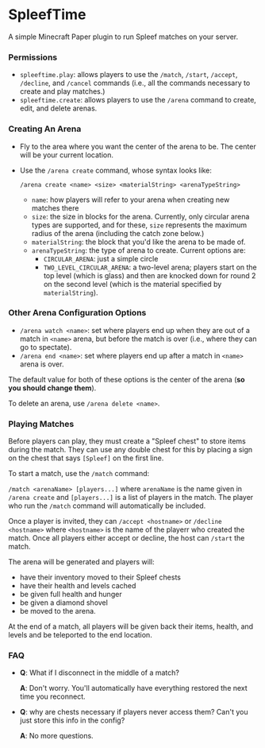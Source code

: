 # SpleefTime

A simple Minecraft Paper plugin to run Spleef matches on your server.

### Permissions
- `spleeftime.play`: allows players to use the `/match`, `/start`, `/accept`, `/decline`, and `/cancel` commands 
(i.e., all the commands necessary to create and play matches.)
- `spleeftime.create`: allows players to use the `/arena` command to create, edit, and delete arenas.

### Creating An Arena
- Fly to the area where you want the center of the arena to be. The center will be your current location.
- Use the `/arena create` command, whose syntax looks like:

    `/arena create <name> <size> <materialString> <arenaTypeString>`
    - `name`: how players will refer to your arena when creating new matches there
    - `size`: the size in blocks for the arena. Currently, only circular arena types
    are supported, and for these, `size` represents the maximum radius of the arena
    (including the catch zone below.) 
    - `materialString`: the block that you'd like the arena to be made of.
    - `arenaTypeString`: the type of arena to create. Current options are:
        - `CIRCULAR_ARENA`: just a simple circle
        - `TWO_LEVEL_CIRCULAR_ARENA`: a two-level arena; players start on the top level (which is glass)
        and then are knocked down for round 2 on the second level (which is the material specified by `materialString`).
        
### Other Arena Configuration Options    
- `/arena watch <name>`: set where players end up when they are out of a match in `<name>` arena, but before the match
    is over (i.e., where they can go to spectate).
- `/arena end <name>`: set where players end up after a match in `<name>` arena is over.

The default value for both of these options is the center of the arena (**so you should change them**).

To delete an arena, use `/arena delete <name>`.

### Playing Matches

Before players can play, they must create a "Spleef chest" to store items during the match. 
They can use any double chest for this by placing a sign on the chest that says `[Spleef]` on the first line.

To start a match, use the `/match` command:

`/match <arenaName> [players...]` where `arenaName` is the name given in `/arena create` and `[players...]` 
is a list of players in the match. The player who run the `/match` command will automatically be included.

Once a player is invited, they can `/accept <hostname>` or `/decline <hostname>` where `<hostname>` is the name
of the playerr who created the match. Once all players either accept or decline, the host can `/start` the match.

The arena will be generated and players will:
- have their inventory moved to their Spleef chests
- have their health and levels cached
- be given full health and hunger
- be given a diamond shovel
- be moved to the arena.

At the end of a match, all players will be given back their items, health, and levels and be teleported to the end location.

### FAQ
- **Q**: What if I disconnect in the middle of a match?
  
  **A**: Don't worry. You'll automatically have everything restored the next time you reconnect.
  
- **Q**: why are chests necessary if players never access them? Can't you just store this info in the config?

    **A**: No more questions. 
